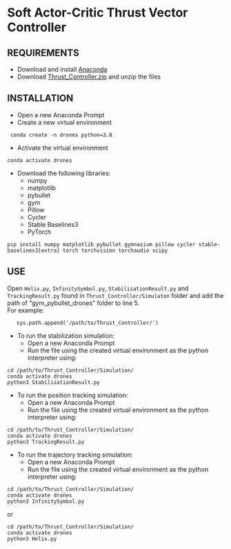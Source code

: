 # Soft Actor-Critic Thrust Vector Controller
## REQUIREMENTS 
- Download and install [Anaconda](https://www.anaconda.com/download/success)
- Download [Thrust_Controller.zip](Thrust_Controller.zip) and unzip the files
## INSTALLATION
- Open a new Anaconda Prompt
- Create a new virtual environment
```
 conda create -n drones python=3.8
```
- Activate the virtual environment
```
conda activate drones
```
- Download the following libraries:
	- numpy
	- matplotlib
	- pybullet
	- gym
	- Pillow
	- Cycler
	- Stable Baselines3
	- PyTorch
```
pip install numpy matplotlib pybullet gymnasium pillow cycler stable-baselines3[extra] torch torchvision torchaudio scipy
```
## USE
Open `Helix.py`, `InfinitySymbol.py`, `StabilizationResult.py` and `TrackingResult.py` found in `Thrust_Controller/Simulaton` folder and add the path of "gym_pybullet_drones" folder to line 5.  
For example:
```
   sys.path.append('/path/to/Thrust_Controller/')
```
- To run the stabilization simulation:
	- Open a new Anaconda Prompt
	- Run the file using the created virtual environment as the python interpreter using:
```
cd /path/to/Thrust_Controller/Simulation/
conda activate drones
python3 StabilizationResult.py
```

- To run the position tracking simulation:
	- Open a new Anaconda Prompt
	- Run the file using the created virtual environment as the python interpreter using:
```
cd /path/to/Thrust_Controller/Simulation/
conda activate drones
python3 TrackingResult.py
```

- To run the trajectory tracking simulation:
	- Open a new Anaconda Prompt
	- Run the file using the created virtual environment as the python interpreter using:
```
cd /path/to/Thrust_Controller/Simulation/
conda activate drones
python3 InfinitySymbol.py
```
or
```
cd /path/to/Thrust_Controller/Simulation/
conda activate drones
python3 Helix.py
```
